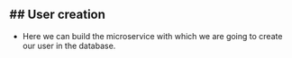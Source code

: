 ## ## User creation
- Here we can build the microservice with which we are going to create our user in the database.